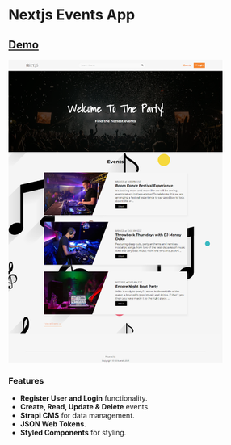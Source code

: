 # Nextjs Events App

<h2><a href="https://nextjs-events-app-x.vercel.app/" target="_blank">Demo<a></h2>

<img src="public/images/screen.png" alt="Screen Shot" style="height: 600px;" />

### Features

- **Register User and Login** functionality.
- **Create, Read, Update & Delete** events.
- **Strapi CMS** for data management.
- **JSON Web Tokens**.
- **Styled Components** for styling.
